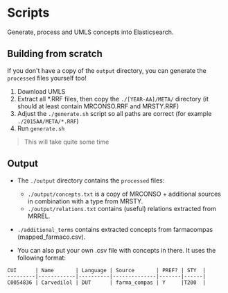 Scripts
=======

Generate, process and UMLS concepts into Elasticsearch.


## Building from scratch

If you don't have a copy of the `output` directory, you can generate the `processed` files yourself too!


1. Download UMLS
2. Extract all *.RRF files, then copy the `./[YEAR-AA]/META/` directory (it should at least contain MRCONSO.RRF and MRSTY.RRF)
3. Adjust the `./generate.sh` script so all paths are correct (for example `./2015AA/META/*.RRF`)
4. Run `generate.sh`

> This will take quite some time


## Output

* The `./output` directory contains the `processed` files:
    * `./output/concepts.txt` is a copy of MRCONSO + additional sources in combination with a type from MRSTY.
    * `./output/relations.txt` contains (useful) relations extracted from MRREL.

* `./additional_terms` contains extracted concepts from farmacompas (mapped_farmaco.csv).
* You can also put your own .csv file with concepts in there. It uses the following format:

```
CUI      | Name       | Language | Source       | PREF? | STY  |
---------|------------|----------|--------------|-------|------|
C0054836 | Carvedilol | DUT      | farma_compas | Y     |T200  |

```